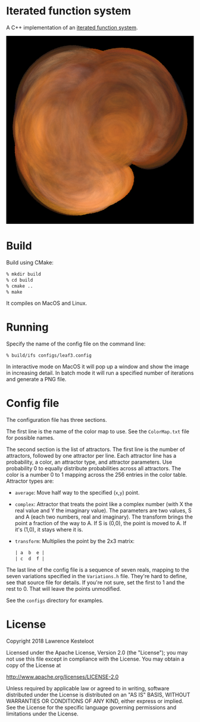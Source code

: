 # Iterated function system

A C++ implementation of an
[iterated function system](https://en.wikipedia.org/wiki/Iterated_function_system).

![leaf3](images/leaf3.png)

# Build

Build using CMake:

    % mkdir build
    % cd build
    % cmake ..
    % make

It compiles on MacOS and Linux.

# Running

Specify the name of the config file on the command line:

    % build/ifs configs/leaf3.config

In interactive mode on MacOS it will pop up a window and show
the image in increasing detail. In batch mode it will run a
specified number of iterations and generate a PNG file.

# Config file

The configuration file has three sections.

The first line is the name of the color map to use. See the `ColorMap.txt` file
for possible names.

The second section is the list of attractors. The first line
is the number of attractors, followed by one attractor per line.
Each attractor line has a probability, a color, an attractor
type, and attractor parameters. Use probability 0 to equally distribute
probabilities across all attractors. The color is a number 0
to 1 mapping across the 256 entries in the color table. Attractor
types are:

* `average`: Move half way to the specified (`x`,`y`) point.
* `complex`: Attractor that treats the point like a complex number
  (with X the real value and Y the imaginary value). The parameters
  are two values, S and A (each two numbers, real and imaginary).
  The transform brings the point a fraction of the way to A. If
  S is (0,0), the point is moved to A. If it's (1,0), it stays where it is.
* `transform`: Multiplies the point by the 2x3 matrix:

      | a  b  e |
      | c  d  f |

The last line of the config file is a sequence of seven reals,
mapping to the seven variations specified in the `Variations.h`
file. They're hard to define, see that source file for details.
If you're not sure, set the first to 1 and the rest to 0. That
will leave the points unmodified.

See the `configs` directory for examples.

# License

Copyright 2018 Lawrence Kesteloot

Licensed under the Apache License, Version 2.0 (the "License");
you may not use this file except in compliance with the License.
You may obtain a copy of the License at

   http://www.apache.org/licenses/LICENSE-2.0

Unless required by applicable law or agreed to in writing, software
distributed under the License is distributed on an "AS IS" BASIS,
WITHOUT WARRANTIES OR CONDITIONS OF ANY KIND, either express or implied.
See the License for the specific language governing permissions and
limitations under the License.
